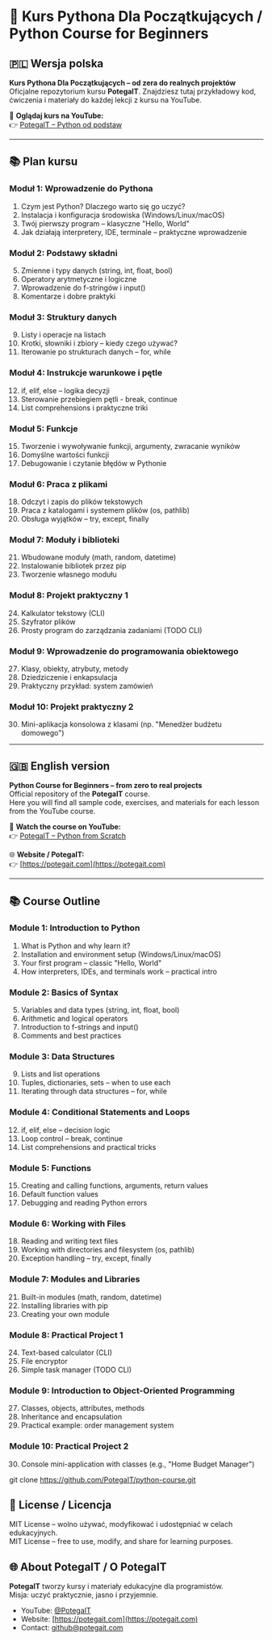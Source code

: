 # 🐍 Kurs Pythona Dla Początkujących  / Python Course for Beginners

## 🇵🇱 Wersja polska

**Kurs Pythona Dla Początkujących – od zera do realnych projektów**  
Oficjalne repozytorium kursu **PotegaIT**. Znajdziesz tutaj przykładowy kod, ćwiczenia i materiały do każdej lekcji z kursu na YouTube.

🎥 **Oglądaj kurs na YouTube:**  
👉 [PotegaIT – Python od podstaw](https://youtube.com/@PotegaIT)

---

## 📚 Plan kursu

### Moduł 1: Wprowadzenie do Pythona
1. Czym jest Python? Dlaczego warto się go uczyć?  
2. Instalacja i konfiguracja środowiska (Windows/Linux/macOS)  
3. Twój pierwszy program – klasyczne "Hello, World"  
4. Jak działają interpretery, IDE, terminale – praktyczne wprowadzenie  

### Moduł 2: Podstawy składni
5. Zmienne i typy danych (string, int, float, bool)  
6. Operatory arytmetyczne i logiczne  
7. Wprowadzenie do f-stringów i input()  
8. Komentarze i dobre praktyki  

### Moduł 3: Struktury danych
9. Listy i operacje na listach  
10. Krotki, słowniki i zbiory – kiedy czego używać?  
11. Iterowanie po strukturach danych – for, while  

### Moduł 4: Instrukcje warunkowe i pętle
12. if, elif, else – logika decyzji  
13. Sterowanie przebiegiem pętli - break, continue  
14. List comprehensions i praktyczne triki  

### Moduł 5: Funkcje
15. Tworzenie i wywoływanie funkcji, argumenty, zwracanie wyników  
16. Domyślne wartości funkcji  
17. Debugowanie i czytanie błędów w Pythonie  

### Moduł 6: Praca z plikami
18. Odczyt i zapis do plików tekstowych  
19. Praca z katalogami i systemem plików (os, pathlib)  
20. Obsługa wyjątków – try, except, finally  

### Moduł 7: Moduły i biblioteki
21. Wbudowane moduły (math, random, datetime)  
22. Instalowanie bibliotek przez pip  
23. Tworzenie własnego modułu  

### Moduł 8: Projekt praktyczny 1
24. Kalkulator tekstowy (CLI)  
25. Szyfrator plików  
26. Prosty program do zarządzania zadaniami (TODO CLI)  

### Moduł 9: Wprowadzenie do programowania obiektowego
27. Klasy, obiekty, atrybuty, metody  
28. Dziedziczenie i enkapsulacja  
29. Praktyczny przykład: system zamówień  

### Moduł 10: Projekt praktyczny 2
30. Mini-aplikacja konsolowa z klasami (np. "Menedżer budżetu domowego")  

---

## 🇬🇧 English version

**Python Course for Beginners – from zero to real projects**  
Official repository of the **PotegaIT** course.  
Here you will find all sample code, exercises, and materials for each lesson from the YouTube course.

🎥 **Watch the course on YouTube:**  
👉 [PotegaIT – Python from Scratch](https://youtube.com/@PotegaIT)

🌐 **Website / PotegaIT:**  
👉 [https://potegait.com](https://potegait.com)

---

## 📚 Course Outline

### Module 1: Introduction to Python
1. What is Python and why learn it?  
2. Installation and environment setup (Windows/Linux/macOS)  
3. Your first program – classic "Hello, World"  
4. How interpreters, IDEs, and terminals work – practical intro  

### Module 2: Basics of Syntax
5. Variables and data types (string, int, float, bool)  
6. Arithmetic and logical operators  
7. Introduction to f-strings and input()  
8. Comments and best practices  

### Module 3: Data Structures
9. Lists and list operations  
10. Tuples, dictionaries, sets – when to use each  
11. Iterating through data structures – for, while  

### Module 4: Conditional Statements and Loops
12. if, elif, else – decision logic  
13. Loop control – break, continue  
14. List comprehensions and practical tricks  

### Module 5: Functions
15. Creating and calling functions, arguments, return values  
16. Default function values  
17. Debugging and reading Python errors  

### Module 6: Working with Files
18. Reading and writing text files  
19. Working with directories and filesystem (os, pathlib)  
20. Exception handling – try, except, finally  

### Module 7: Modules and Libraries
21. Built-in modules (math, random, datetime)  
22. Installing libraries with pip  
23. Creating your own module  

### Module 8: Practical Project 1
24. Text-based calculator (CLI)  
25. File encryptor  
26. Simple task manager (TODO CLI)  

### Module 9: Introduction to Object-Oriented Programming
27. Classes, objects, attributes, methods  
28. Inheritance and encapsulation  
29. Practical example: order management system  

### Module 10: Practical Project 2
30. Console mini-application with classes (e.g., "Home Budget Manager")  

   git clone https://github.com/PotegaIT/python-course.git

## 🧾 License / Licencja

MIT License – wolno używać, modyfikować i udostępniać w celach edukacyjnych.  
MIT License – free to use, modify, and share for learning purposes.

## 🌐 About PotegaIT / O PotegaIT

**PotegaIT** tworzy kursy i materiały edukacyjne dla programistów.  
Misja: uczyć praktycznie, jasno i przyjemnie.

- YouTube: [@PotegaIT](https://youtube.com/@PotegaIT)  
- Website: [https://potegait.com](https://potegait.com)  
- Contact: github@potegait.com



